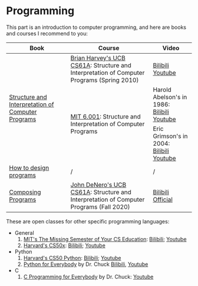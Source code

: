 <link href="https://cdn.jsdelivr.net/npm/bootstrap@5.2.3/dist/css/bootstrap.min.css" rel="stylesheet" integrity="sha384-rbsA2VBKQhggwzxH7pPCaAqO46MgnOM80zW1RWuH61DGLwZJEdK2Kadq2F9CUG65" crossorigin="anonymous">
<link href="../static/styles.css" rel="stylesheet">
<h1 id="programming">Programming</h1>
<p>This part is an introduction to computer programming, and here are books and courses I recommend to you: </p>
<table class="table table-hover">
    <thead class="table-primary">
        <tr>
            <th>Book</th>
            <th>Course</th>
            <th>Video</th>
        </tr>
    </thead>
    <tbody class="table-group-divider">
        <tr>
            <td rowspan="3">
                <a href="https://mitp-content-server.mit.edu/books/content/sectbyfn/books_pres_0/6515/sicp.zip/index.html" target="_blank" class="recommend">Structure and Interpretation of Computer Programs</a>
            </td>
            <td>
                <a href="https://people.eecs.berkeley.edu/~bh/61a-pages/" target="_blank" class="recommend">Brian Harvey's UCB CS61A</a>: Structure and Interpretation of Computer Programs (Spring 2010)
            </td>
            <td>
                <a href="https://www.bilibili.com/video/BV12t411p7jA/?share_source=copy_web&vd_source=bf4fe3323c05e39053acae4ea726b03a" target="_blank">Bilibili</a><br>
                <a href="https://youtube.com/playlist?list=PLhMnuBfGeCDNgVzLPxF9o5UNKG1b-LFY9&si=iYhEyefbyp3uxKZ1" target="_blank">Youtube</a>
            </td>
        </tr>
        <tr>
            <td rowspan="2">
                <a href="https://ocw.mit.edu/courses/6-001-structure-and-interpretation-of-computer-programs-spring-2005/pages/syllabus/" target="_blank">MIT 6.001</a>: Structure and Interpretation of Computer Programs
            </td>
            <td>
                Harold Abelson's in 1986:<br>
                <a href="https://www.bilibili.com/video/BV19U4y187U5/?share_source=copy_web&vd_source=bf4fe3323c05e39053acae4ea726b03a" target="_blank">Bilibili</a><br>
                <a href="https://youtube.com/playlist?list=PLE18841CABEA24090&si=EjrTGEuUbKKnkUIv" target="_blank">Youtube</a>
            </td>
        </tr>
        <tr>
            <td>
                Eric Grimson's in 2004:<br>
                <a href="https://www.bilibili.com/video/BV1TX4y157hX/?share_source=copy_web&vd_source=bf4fe3323c05e39053acae4ea726b03a" target="_blank">Bilibili</a><br>
                <a href="https://www.youtube.com/playlist?list=PL7BcsI5ueSNFPCEisbaoQ0kXIDX9rR5FF" target="_blank">Youtube</a>
            </td>
        </tr>
        <tr>
            <td>
                <a href="https://htdp.org/" target="_blank">How to design programs</a>
            </td>
            <td>/</td>
            <td>/</td>
        </tr>
        <tr>
            <td>
                <a href="http://www.composingprograms.com/" target="_blank">Composing Programs</a>
            </td>
            <td>
                <a href="https://cs61a.org/" target="_blank">John DeNero's UCB CS61A</a>: Structure and Interpretation of Computer Programs (Fall 2020)
            </td>
            <td>
                <a href="https://www.bilibili.com/video/BV1s3411G7yM/?share_source=copy_web&vd_source=bf4fe3323c05e39053acae4ea726b03a" target="_blank">Bilibili</a><br>
                <a href="https://web.archive.org/web/20210104105406/https://cs61a.org/" target="_blank">Official</a>
            </td>
        </tr>
    </tbody>
</table>
<p>These are open classes for other specific programming languages: </p>
<ul>
    <li>General
        <ol>
            <li><a href="https://missing.csail.mit.edu/" target="_blank"  class="recommend">MIT's The Missing Semester of Your CS Education</a>: 
                <a href="https://www.bilibili.com/video/BV1b2421M7v3/?share_source=copy_web&vd_source=bf4fe3323c05e39053acae4ea726b03a" target="_blank">Bilibili</a>; 
                <a href="https://youtube.com/playlist?list=PLyzOVJj3bHQuloKGG59rS43e29ro7I57J&si=JfHCoPbkSwImlj2J" target="_blank">Youtube</a>
            </li>
            <li><a href="https://cs50.harvard.edu/x/2024/" target="_blank" class="recommend finish">Harvard's CS50x</a>: 
                <a href="https://www.bilibili.com/video/BV16k4y1X7KZ/?share_source=copy_web&vd_source=bf4fe3323c05e39053acae4ea726b03a" target="_blank">Bilibili</a>; 
                <a href="https://youtube.com/playlist?list=PLhQjrBD2T381WAHyx1pq-sBfykqMBI7V4&si=xWOXzCuMfQ21jtLA" target="_blank">Youtube</a>
            </li>
        </ol>
    </li>
    <li>Python
        <ol>
            <li>
                <a href="https://cs50.harvard.edu/python/2022/" target="_blank">Harvard's CS50 Python</a>: 
                <a href="https://www.bilibili.com/video/BV1NK411x7x1/?share_source=copy_web&vd_source=bf4fe3323c05e39053acae4ea726b03a" target="_blank">Bilibili</a>; 
                <a href="https://youtube.com/playlist?list=PLhQjrBD2T3817j24-GogXmWqO5Q5vYy0V&si=axZN9Tr0jYZQY6W9" target="_blank">Youtube</a>
            </li>
            <li>
                <a href="https://www.py4e.com/" target="_blank" class="finish">Python for Everybody</a> by Dr. Chuck
                <a href="https://www.bilibili.com/video/BV16b411n7U4/?share_source=copy_web&vd_source=bf4fe3323c05e39053acae4ea726b03a" target="_blank">Bilibili</a>, 
                <a href="https://youtube.com/playlist?list=PLlRFEj9H3Oj7Bp8-DfGpfAfDBiblRfl5p&si=2mcHFcNzhsekrPNx" target="_blank">Youtube</a>
            </li>
        </ol>
    </li>
    <li>C
        <ol>
            <li><a href="https://www.cc4e.com/" target="_blank" class="finish">C Programming for Everybody</a> by Dr. Chuck:
                <a href="https://youtube.com/playlist?list=PLlRFEj9H3Oj5NbaFb1b2n8lib01uNPWLa&si=LAneNIdNvP9EGv__" target="_blank">Youtube</a>
            </li>
        </ol>
    </li>
</ul>